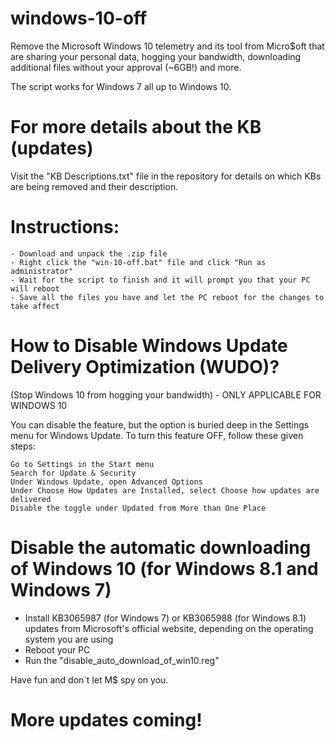 # windows-10-off
Remove the Microsoft Windows 10 telemetry and its tool from Micro$oft that are sharing your personal data, hogging your bandwidth, downloading additional files without your approval (~6GB!) and more.

The script works for Windows 7 all up to Windows 10.

# For more details about the KB (updates)
Visit the "KB Descriptions.txt" file in the repository for details on which KBs are being removed and their description.

# Instructions:
	- Download and unpack the .zip file
	- Right click the "win-10-off.bat" file and click "Run as administrator"
	- Wait for the script to finish and it will prompt you that your PC will reboot
	- Save all the files you have and let the PC reboot for the changes to take affect

# How to Disable Windows Update Delivery Optimization (WUDO)?
(Stop Windows 10 from hogging your bandwidth) - ONLY APPLICABLE FOR WINDOWS 10

You can disable the feature, but the option is buried deep in the Settings menu for Windows Update.
To turn this feature OFF, follow these given steps:

	Go to Settings in the Start menu
	Search for Update & Security
	Under Windows Update, open Advanced Options
	Under Choose How Updates are Installed, select Choose how updates are delivered
	Disable the toggle under Updated from More than One Place

# Disable the automatic downloading of Windows 10 (for Windows 8.1 and Windows 7)
- Install KB3065987 (for Windows 7) or KB3065988 (for Windows 8.1) updates from Microsoft's official website, depending on the operating system you are using
- Reboot your PC
- Run the "disable_auto_download_of_win10.reg"


Have fun and don`t let M$ spy on you.


# More updates coming!
